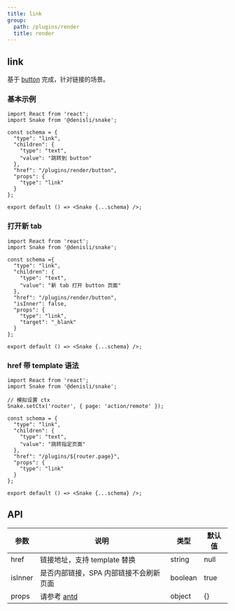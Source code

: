 ```yaml
---
title: link
group:
  path: /plugins/render
  title: render
---
```


## link

基于 [button](./button) 完成，针对链接的场景。

### 基本示例

```tsx
import React from 'react';
import Snake from '@denisli/snake';

const schema = {
  "type": "link",
  "children": {
    "type": "text",
    "value": "跳转到 button"
  },
  "href": "/plugins/render/button",
  "props": {
    "type": "link"
  }
};

export default () => <Snake {...schema} />;
```

### 打开新 tab

```tsx
import React from 'react';
import Snake from '@denisli/snake';

const schema ={
  "type": "link",
  "children": {
    "type": "text",
    "value": "新 tab 打开 button 页面"
  },
  "href": "/plugins/render/button",
  "isInner": false,
  "props": {
    "type": "link",
    "target": "_blank"
  }
};

export default () => <Snake {...schema} />;
```

### href 带 template 语法

```tsx
import React from 'react';
import Snake from '@denisli/snake';

// 模拟设置 ctx
Snake.setCtx('router', { page: 'action/remote' });

const schema = {
  "type": "link",
  "children": {
    "type": "text",
    "value": "跳转指定页面"
  },
  "href": "/plugins/${router.page}",
  "props": {
    "type": "link"
  }
};

export default () => <Snake {...schema} />;
```

## API

| 参数    | 说明                                                    | 类型    | 默认值 |
| ------- | ------------------------------------------------------- | ------- | ------ |
| href    | 链接地址，支持 template 替换                            | string  | null   |
| isInner | 是否内部链接，SPA 内部链接不会刷新页面                  | boolean | true   |
| props   | 请参考 [antd](https://ant.design/components/button-cn/) | object  | {}     |
